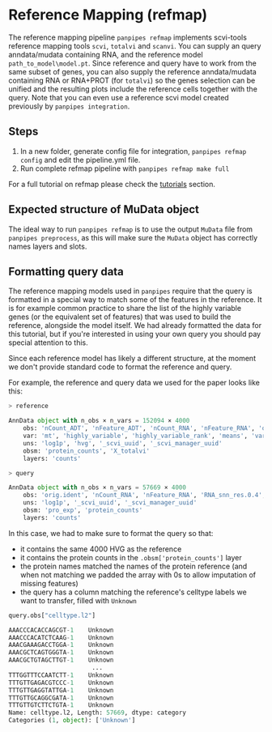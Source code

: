 # Reference Mapping (refmap)

The reference mapping pipeline `panpipes refmap` implements scvi-tools reference mapping tools `scvi`, `totalvi` and `scanvi`.
You can supply an query anndata/mudata containing RNA, and the reference model `path_to_model\model.pt`. Since reference and query have to work from the same subset of genes, you can also supply the reference anndata/mudata containing RNA or RNA+PROT (for `totalvi`) so the genes selection can be unified and the resulting plots include the reference cells together with the query.
Note that you can even use a reference scvi model created previously by `panpipes integration`.

## Steps

1. In a new folder, generate config file for integration,
    `panpipes refmap config` and edit the pipeline.yml file.
2. Run complete refmap pipeline with `panpipes refmap make full`

For a full tutorial on refmap please check the [tutorials](https://panpipes-pipelines.readthedocs.io/en/latest/tutorials/index.html) section.

## Expected structure of MuData object

The ideal way to run `panpipes refmap` is to use the output `MuData` file from `panpipes preprocess`, as this will make sure the `MuData` object has correctly names layers and slots.

## Formatting query data

The reference mapping models used in `panpipes` require that the query is formatted in a special way to match some of the features in the reference. It is for example common practice to share the list of the highly variable genes (or the equivalent set of features) that was used to build the reference, alongside the model itself. We had already formatted the data for this tutorial, but if you're interested in using your own query you should pay special attention to this.

Since each reference model has likely a different structure, at the moment we don't provide standard code to format the reference and query.

For example, the reference and query data we used for the paper looks like this:

```python
> reference

AnnData object with n_obs × n_vars = 152094 × 4000
    obs: 'nCount_ADT', 'nFeature_ADT', 'nCount_RNA', 'nFeature_RNA', 'orig.ident', 'lane', 'donor', 'time', 'celltype.l1', 'celltype.l2', 'celltype.l3', 'Phase', 'nCount_SCT', 'nFeature_SCT', 'X_index', 'total_counts', 'total_counts_mt', 'pct_counts_mt', 'Protein log library size', 'Number proteins detected', 'RNA log library size', '_scvi_labels', '_scvi_batch'
    var: 'mt', 'highly_variable', 'highly_variable_rank', 'means', 'variances', 'variances_norm', 'highly_variable_nbatches'
    uns: 'log1p', 'hvg', '_scvi_uuid', '_scvi_manager_uuid'
    obsm: 'protein_counts', 'X_totalvi'
    layers: 'counts'

> query

AnnData object with n_obs × n_vars = 57669 × 4000
    obs: 'orig.ident', 'nCount_RNA', 'nFeature_RNA', 'RNA_snn_res.0.4', 'seurat_clusters', 'set', 'Resp', 'disease', 'subj_code', 'covidpt_orhealth', 'mito', 'ncount', 'nfeat', 'bust_21', 'og_clust', 'severmod_other', 'og_clusts', 'nCount_ADT', 'nFeature_ADT', 'UMAP1', 'UMAP2', 'final_clust', 'final_clust_v2', 'new_pt_id', 'Resp_og', 'final_clust_withnum', 'final_clust_review', 'Age', 'Gender', 'Gender_num', 'celltype.l2', '_scvi_labels', '_scvi_batch'
    uns: 'log1p', '_scvi_uuid', '_scvi_manager_uuid'
    obsm: 'pro_exp', 'protein_counts'
    layers: 'counts'

```

In this case, we had to make sure to format the query so that:

- it contains the same 4000 HVG as the reference
- it contains the protein counts in the `.obsm['protein_counts']` layer
- the protein names matched the names of the protein reference (and when not matching we padded the array with 0s to allow imputation of missing features)
- the query has a column matching the reference's celltype labels we want to transfer,  filled with `Unknown`

```python
query.obs["celltype.l2"]

AAACCCACACCAGCGT-1    Unknown
AAACCCACATCTCAAG-1    Unknown
AAACGAAAGACCTGGA-1    Unknown
AAACGCTCAGTGGGTA-1    Unknown
AAACGCTGTAGCTTGT-1    Unknown
                       ...   
TTTGGTTTCCAATCTT-1    Unknown
TTTGTTGAGACGTCCC-1    Unknown
TTTGTTGAGGTATTGA-1    Unknown
TTTGTTGCAGGCGATA-1    Unknown
TTTGTTGTCTTCTGTA-1    Unknown
Name: celltype.l2, Length: 57669, dtype: category
Categories (1, object): ['Unknown']
```
